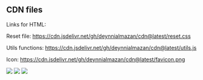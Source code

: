 ## CDN files

Links for HTML:

Reset file:
https://cdn.jsdelivr.net/gh/deynnialmazan/cdn@latest/reset.css 

Utils functions:
https://cdn.jsdelivr.net/gh/deynnialmazan/cdn@latest/utils.js

Icon:
https://cdn.jsdelivr.net/gh/deynnialmazan/cdn@latest/favicon.png




![](https://img.shields.io/badge/HTML5-E34F26?style=for-the-badge&logo=html5&logoColor=white) ![](https://img.shields.io/badge/CSS3-1572B6?style=for-the-badge&logo=css3&logoColor=white) ![](https://img.shields.io/badge/JavaScript-F7DF1E?style=for-the-badge&logo=javascript&logoColor=black)